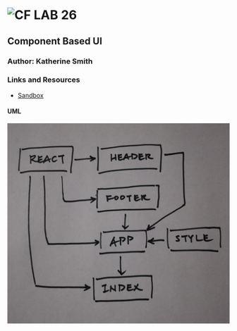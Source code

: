 ![CF](http://i.imgur.com/7v5ASc8.png) LAB 26
=================================================

## Component Based UI

### Author: Katherine Smith

### Links and Resources
* [Sandbox](https://codesandbox.io/s/4jrp09z0x9)

#### UML
![lab-26.jpg](./lab-26.jpg)
